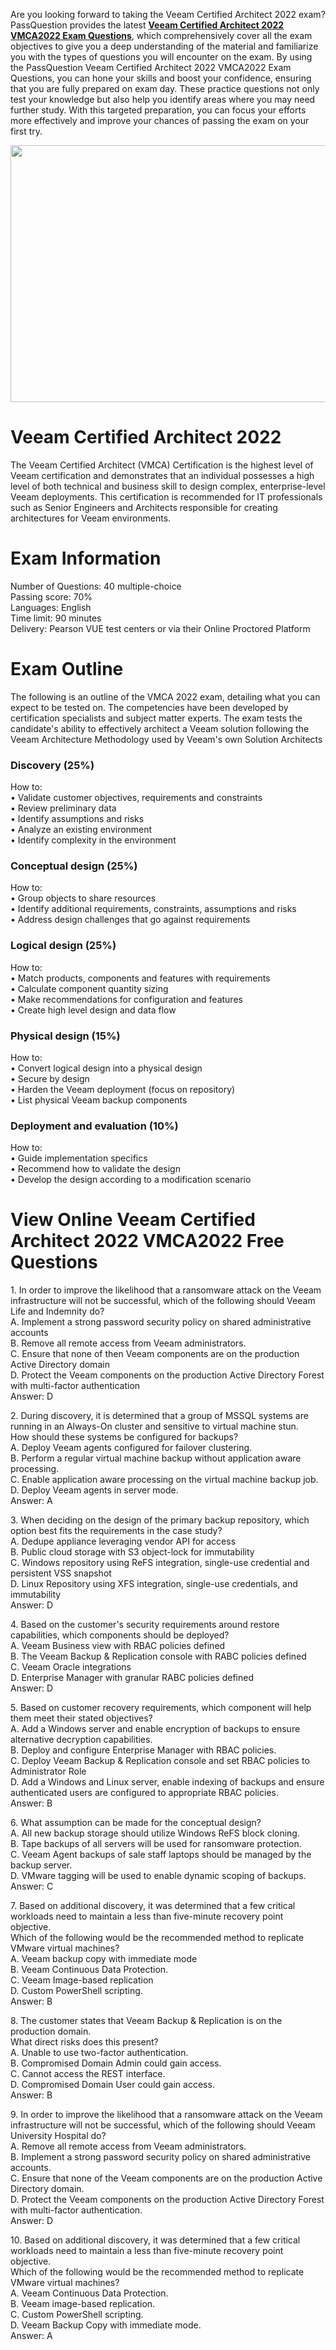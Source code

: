 <p>Are you looking forward to taking the Veeam Certified Architect 2022 exam? PassQuestion provides the latest <strong><a href="https://www.passquestion.com/vmca2022.html">Veeam Certified Architect 2022 VMCA2022 Exam Questions</a></strong>, which comprehensively cover all the exam objectives to give you a deep understanding of the material and familiarize you with the types of questions you will encounter on the exam. By using the PassQuestion Veeam Certified Architect 2022 VMCA2022 Exam Questions, you can hone your skills and boost your confidence, ensuring that you are fully prepared on exam day. These practice questions not only test your knowledge but also help you identify areas where you may need further study. With this targeted preparation, you can focus your efforts more effectively and improve your chances of passing the exam on your first try.</p>

<p><img alt="" src="https://www.passquestion.com/uploads/pqcom/images/20240812/c9ecb44f83b7017dcbbc545476ca1cec.png" style="height:411px; width:618px" /></p>

<h1>Veeam Certified Architect 2022</h1>

<p>The Veeam Certified Architect (VMCA) Certification is the highest level of Veeam certification and demonstrates that an individual possesses a high level of both technical and business skill to design complex, enterprise-level Veeam deployments. This certification is recommended for IT professionals such as Senior Engineers and Architects responsible for creating architectures for Veeam environments.</p>

<h1>Exam Information</h1>

<p>Number of Questions: 40 multiple-choice<br />
Passing score: 70%<br />
Languages: English<br />
Time limit: 90 minutes<br />
Delivery: Pearson VUE test centers or via their Online Proctored Platform</p>

<h1>Exam Outline</h1>

<p>The following is an outline of the VMCA 2022 exam, detailing what you can expect to be tested on. The competencies have been developed by certification specialists and subject matter experts. The exam tests the candidate&#39;s ability to effectively architect a Veeam solution following the Veeam Architecture Methodology used by Veeam&#39;s own Solution Architects</p>

<h3>Discovery (25%)</h3>

<p>How to:<br />
&bull; Validate customer objectives, requirements and constraints<br />
&bull; Review preliminary data<br />
&bull; Identify assumptions and risks<br />
&bull; Analyze an existing environment<br />
&bull; Identify complexity in the environment</p>

<h3>Conceptual design (25%)</h3>

<p>How to:<br />
&bull; Group objects to share resources<br />
&bull; Identify additional requirements, constraints, assumptions and risks<br />
&bull; Address design challenges that go against requirements</p>

<h3>Logical design (25%)</h3>

<p>How to:<br />
&bull; Match products, components and features with requirements<br />
&bull; Calculate component quantity sizing<br />
&bull; Make recommendations for configuration and features<br />
&bull; Create high level design and data flow</p>

<h3>Physical design (15%)</h3>

<p>How to:<br />
&bull; Convert logical design into a physical design<br />
&bull; Secure by design<br />
&bull; Harden the Veeam deployment (focus on repository)<br />
&bull; List physical Veeam backup components</p>

<h3>Deployment and evaluation (10%)</h3>

<p>How to:<br />
&bull; Guide implementation specifics<br />
&bull; Recommend how to validate the design<br />
&bull; Develop the design according to a modification scenario</p>

<h1>View Online Veeam Certified Architect 2022 VMCA2022 Free Questions</h1>

<p>1. In order to improve the likelihood that a ransomware attack on the Veeam infrastructure will not be successful, which of the following should Veeam Life and Indemnity do?<br />
A. Implement a strong password security policy on shared administrative accounts<br />
B. Remove all remote access from Veeam administrators.<br />
C. Ensure that none of then Veeam components are on the production Active Directory domain<br />
D. Protect the Veeam components on the production Active Directory Forest with multi-factor authentication<br />
Answer: D</p>

<p>2. During discovery, it is determined that a group of MSSQL systems are running in an Always-On cluster and sensitive to virtual machine stun.<br />
How should these systems be configured for backups?<br />
A. Deploy Veeam agents configured for failover clustering.<br />
B. Perform a regular virtual machine backup without application aware processing.<br />
C. Enable application aware processing on the virtual machine backup job.<br />
D. Deploy Veeam agents in server mode.<br />
Answer: A</p>

<p>3. When deciding on the design of the primary backup repository, which option best fits the requirements in the case study?<br />
A. Dedupe appliance leveraging vendor API for access<br />
B. Public cloud storage with S3 object-lock for immutability<br />
C. Windows repository using ReFS integration, single-use credential and persistent VSS snapshot<br />
D. Linux Repository using XFS integration, single-use credentials, and immutability<br />
Answer: D</p>

<p>4. Based on the customer&#39;s security requirements around restore capabilities, which components should be deployed?<br />
A. Veeam Business view with RBAC policies defined<br />
B. The Veeam Backup &amp; Replication console with RABC policies defined<br />
C. Veeam Oracle integrations<br />
D. Enterprise Manager with granular RABC policies defined<br />
Answer: D</p>

<p>5. Based on customer recovery requirements, which component will help them meet their stated objectives?<br />
A. Add a Windows server and enable encryption of backups to ensure alternative decryption capabilities.<br />
B. Deploy and configure Enterprise Manager with RBAC policies.<br />
C. Deploy Veeam Backup &amp; Replication console and set RBAC policies to Administrator Role<br />
D. Add a Windows and Linux server, enable indexing of backups and ensure authenticated users are configured to appropriate RBAC policies.<br />
Answer: B</p>

<p>6. What assumption can be made for the conceptual design?<br />
A. All new backup storage should utilize Windows ReFS block cloning.<br />
B. Tape backups of all servers will be used for ransomware protection.<br />
C. Veeam Agent backups of sale staff laptops should be managed by the backup server.<br />
D. VMware tagging will be used to enable dynamic scoping of backups.<br />
Answer: C</p>

<p>7. Based on additional discovery, it was determined that a few critical workloads need to maintain a less than five-minute recovery point objective.<br />
Which of the following would be the recommended method to replicate VMware virtual machines?<br />
A. Veeam backup copy with immediate mode<br />
B. Veeam Continuous Data Protection.<br />
C. Veeam Image-based replication<br />
D. Custom PowerShell scripting.<br />
Answer: B</p>

<p>8. The customer states that Veeam Backup &amp; Replication is on the production domain.<br />
What direct risks does this present?<br />
A. Unable to use two-factor authentication.<br />
B. Compromised Domain Admin could gain access.<br />
C. Cannot access the REST interface.<br />
D. Compromised Domain User could gain access.<br />
Answer: B</p>

<p>9. In order to improve the likelihood that a ransomware attack on the Veeam infrastructure will not be successful, which of the following should Veeam University Hospital do?<br />
A. Remove all remote access from Veeam administrators.<br />
B. Implement a strong password security policy on shared administrative accounts.<br />
C. Ensure that none of the Veeam components are on the production Active Directory domain.<br />
D. Protect the Veeam components on the production Active Directory Forest with multi-factor authentication.<br />
Answer: D</p>

<p>10. Based on additional discovery, it was determined that a few critical workloads need to maintain a less than five-minute recovery point objective.<br />
Which of the following would be the recommended method to replicate VMware virtual machines?<br />
A. Veeam Continuous Data Protection.<br />
B. Veeam image-based replication.<br />
C. Custom PowerShell scripting.<br />
D. Veeam Backup Copy with immediate mode.<br />
Answer: A</p>
